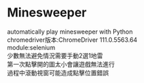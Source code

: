 # Minesweeper
automatically play minesweeper with Python  
chromedriver版本:ChromeDriver 111.0.5563.64  
module:selenium  
少數無法避免情況需要手動2選1地雷  
第一次點擊開的圖太小會讓遊戲無法進行  
過程中滾動視窗可能造成點擊位置錯誤  
